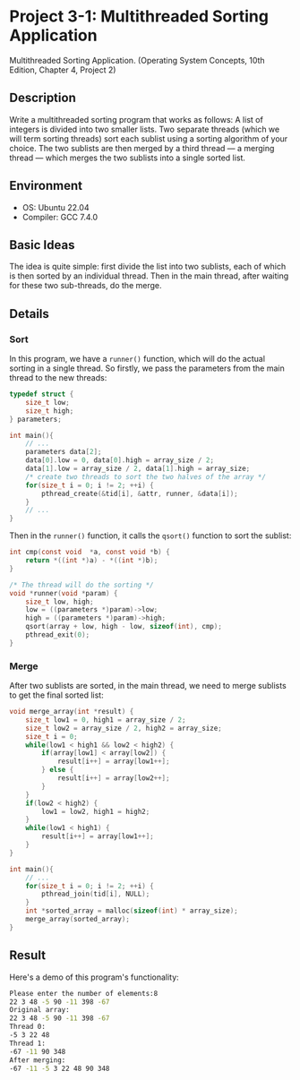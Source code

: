 # Project 3-1: Multithreaded Sorting Application

Multithreaded Sorting Application. (Operating System Concepts, 10th Edition, Chapter 4, Project 2)

## Description

Write a multithreaded sorting program that works as follows: A list of integers is divided into two smaller lists. Two separate threads (which we will term sorting threads) sort each sublist using a sorting algorithm of your choice. The two sublists are then merged by a third thread — a merging thread — which merges the two sublists into a single sorted list.

## Environment

- OS: Ubuntu 22.04 
- Compiler: GCC 7.4.0 

## Basic Ideas

The idea is quite simple: first divide the list into two sublists, each of which is then sorted by an individual thread. Then in the main thread, after waiting for these two sub-threads, do the merge.

## Details

### Sort

In this program, we have a `runner()` function, which will do the actual sorting in a single thread. So firstly, we pass the parameters from the main thread to the new threads:

```c
typedef struct {
    size_t low;
    size_t high;
} parameters;

int main(){
    // ...
	parameters data[2];
    data[0].low = 0, data[0].high = array_size / 2;
    data[1].low = array_size / 2, data[1].high = array_size;
    /* create two threads to sort the two halves of the array */
    for(size_t i = 0; i != 2; ++i) {
        pthread_create(&tid[i], &attr, runner, &data[i]);
    }
    // ...
}
```

Then in the `runner()` function, it calls the `qsort()` function to sort the sublist:

```c
int cmp(const void  *a, const void *b) {
    return *((int *)a) - *((int *)b);
}

/* The thread will do the sorting */
void *runner(void *param) {
    size_t low, high;
    low = ((parameters *)param)->low;
    high = ((parameters *)param)->high;
    qsort(array + low, high - low, sizeof(int), cmp);
    pthread_exit(0);
}
```

### Merge

After two sublists are sorted, in the main thread, we need to merge sublists to get the final sorted list:

```c
void merge_array(int *result) {
    size_t low1 = 0, high1 = array_size / 2;
    size_t low2 = array_size / 2, high2 = array_size;
    size_t i = 0;
    while(low1 < high1 && low2 < high2) {
        if(array[low1] < array[low2]) {
            result[i++] = array[low1++];
        } else {
            result[i++] = array[low2++];
        }
    }
    if(low2 < high2) {
        low1 = low2, high1 = high2;
    }
    while(low1 < high1) {
        result[i++] = array[low1++];
    }
}

int main(){
    // ...
    for(size_t i = 0; i != 2; ++i) {
        pthread_join(tid[i], NULL);
    }
    int *sorted_array = malloc(sizeof(int) * array_size);
    merge_array(sorted_array);
}
```

## Result

Here's a demo of this program's functionality:

```bash
Please enter the number of elements:8
22 3 48 -5 90 -11 398 -67
Original array:
22 3 48 -5 90 -11 398 -67
Thread 0:
-5 3 22 48
Thread 1:
-67 -11 90 348
After merging:
-67 -11 -5 3 22 48 90 348
```